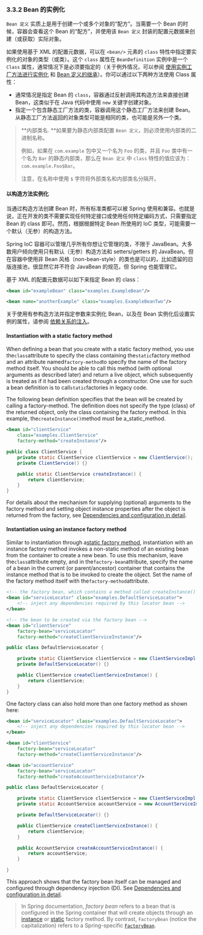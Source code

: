 ### 3.3.2 Bean 的实例化

`Bean 定义` 实质上是用于创建一个或多个对象的“配方”。当需要一个 Bean 的时候，容器会查看这个 Bean 的“配方”，并使用该 `Bean 定义` 封装的配置元数据来创建（或获取）实际对象。

如果使用基于 XML 的配置元数据，可以在 `<bean/>` 元素的 `class` 特性中指定要实例化的对象的类型（或类）。这个 `class` 属性在 `BeanDefinition` 实例中是一个 `Class` 属性，通常情况下是必须要指定的（关于例外情况，可以参阅 [使用实例工厂方法进行实例化](http://docs.spring.io/spring/docs/5.0.0.M4/spring-framework-reference/htmlsingle/#beans-factory-class-instance-factory-method) 和 [Bean 定义的继承](http://docs.spring.io/spring/docs/5.0.0.M4/spring-framework-reference/htmlsingle/#beans-child-bean-definitions)）。你可以通过以下两种方法使用 Class 属性：

* 通常情况是指定 Bean 的 `class`，容器通过反射调用其构造方法来直接创建 Bean，这类似于在 Java 代码中使用 `new` 关键字创建对象。
* 指定一个包含静态工厂方法的类，容器调用这个静态工厂方法来创建 Bean。从静态工厂方法返回的对象类型可能是相同的类，也可能是另外一个类。

> **内部类名. **如果要为静态内部类配置 `Bean 定义`，则必须使用内部类的二进制名称。
>
> 例如，如果在 `com.example` 包中又一个名为 `Foo` 的类，并且 `Foo` 类中有一个名为 `Bar` 的静态内部类，那么在 `Bean 定义` 中 `class` 特性的值应该为：`com.example.Foo$Bar`。
>
> 注意，在名称中使用 `$` 字符将外部类名和内部类名分隔开。

#### 以构造方法实例化

当通过构造方法创建 Bean 时，所有标准类都可以被 Spring 使用和兼容。也就是说，正在开发的类不需要实现任何特定接口或使用任何特定编码方式，只需要指定 Bean 的 class 即可。然而，根据根据特定 Bean 所使用的 IoC 类型，可能需要一个默认（无参）的构造方法。

Spring IoC 容器可以管理几乎所有你想让它管理的类，不限于 JavaBean。大多数用户倾向使用只有默认（无参）构造方法和 setters/getters 的 JavaBean。但在容器中使用非 Bean 风格（non-bean-style）的类也是可以的，比如遗留的旧版连接池，很显然它并不符合 JavaBean 的规范，但 Spring 也能管理它。

基于 XML 的配置元数据可以如下来指定 Bean 的 class：

```xml
<bean id="exampleBean" class="examples.ExampleBean"/>

<bean name="anotherExample" class="examples.ExampleBeanTwo"/>
```

关于使用有参构造方法并指定参数来实例化 Bean，以及在 Bean 实例化后设置实例的属性，请参阅 [依赖关系的注入](http://docs.spring.io/spring/docs/5.0.0.M4/spring-framework-reference/htmlsingle/#beans-factory-collaborators)。

#### Instantiation with a static factory method

When defining a bean that you create with a static factory method, you use the`class`attribute to specify the class containing the`static`factory method and an attribute named`factory-method`to specify the name of the factory method itself. You should be able to call this method \(with optional arguments as described later\) and return a live object, which subsequently is treated as if it had been created through a constructor. One use for such a bean definition is to call`static`factories in legacy code.

The following bean definition specifies that the bean will be created by calling a factory-method. The definition does not specify the type \(class\) of the returned object, only the class containing the factory method. In this example, the`createInstance()`method must be a_static_method.

```xml
<bean id="clientService"
	class="examples.ClientService"
	factory-method="createInstance"/>
```

```java
public class ClientService {
	private static ClientService clientService = new ClientService();
	private ClientService() {}

	public static ClientService createInstance() {
		return clientService;
	}
}
```

For details about the mechanism for supplying \(optional\) arguments to the factory method and setting object instance properties after the object is returned from the factory, see [Dependencies and configuration in detail](http://docs.spring.io/spring/docs/5.0.0.M4/spring-framework-reference/htmlsingle/#beans-factory-properties-detailed).

#### Instantiation using an instance factory method

Similar to instantiation through a[static factory method](http://docs.spring.io/spring/docs/5.0.0.M4/spring-framework-reference/htmlsingle/#beans-factory-class-static-factory-method), instantiation with an instance factory method invokes a non-static method of an existing bean from the container to create a new bean. To use this mechanism, leave the`class`attribute empty, and in the`factory-bean`attribute, specify the name of a bean in the current \(or parent/ancestor\) container that contains the instance method that is to be invoked to create the object. Set the name of the factory method itself with the`factory-method`attribute.

```xml
<!-- the factory bean, which contains a method called createInstance() -->
<bean id="serviceLocator" class="examples.DefaultServiceLocator">
	<!-- inject any dependencies required by this locator bean -->
</bean>

<!-- the bean to be created via the factory bean -->
<bean id="clientService"
	factory-bean="serviceLocator"
	factory-method="createClientServiceInstance"/>
```

```java
public class DefaultServiceLocator {

	private static ClientService clientService = new ClientServiceImpl();
	private DefaultServiceLocator() {}

	public ClientService createClientServiceInstance() {
		return clientService;
	}
}
```

One factory class can also hold more than one factory method as shown here:

```xml
<bean id="serviceLocator" class="examples.DefaultServiceLocator">
	<!-- inject any dependencies required by this locator bean -->
</bean>

<bean id="clientService"
	factory-bean="serviceLocator"
	factory-method="createClientServiceInstance"/>

<bean id="accountService"
	factory-bean="serviceLocator"
	factory-method="createAccountServiceInstance"/>
```

```java
public class DefaultServiceLocator {

	private static ClientService clientService = new ClientServiceImpl();
	private static AccountService accountService = new AccountServiceImpl();

	private DefaultServiceLocator() {}

	public ClientService createClientServiceInstance() {
		return clientService;
	}

	public AccountService createAccountServiceInstance() {
		return accountService;
	}

}
```

This approach shows that the factory bean itself can be managed and configured through dependency injection \(DI\). See [Dependencies and configuration in detail](http://docs.spring.io/spring/docs/5.0.0.M4/spring-framework-reference/htmlsingle/#beans-factory-properties-detailed).

> In Spring documentation, _factory bean_ refers to a bean that is configured in the Spring container that will create objects through an [instance](http://docs.spring.io/spring/docs/5.0.0.M4/spring-framework-reference/htmlsingle/#beans-factory-class-instance-factory-method) or [static](http://docs.spring.io/spring/docs/5.0.0.M4/spring-framework-reference/htmlsingle/#beans-factory-class-static-factory-method) factory method. By contrast, `FactoryBean` \(notice the capitalization\) refers to a Spring-specific [`FactoryBean`](http://docs.spring.io/spring/docs/5.0.0.M4/spring-framework-reference/htmlsingle/#beans-factory-extension-factorybean).

